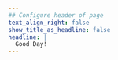 ```yaml
---
## Configure header of page
text_align_right: false
show_title_as_headline: false
headline: |
  Good Day!
---
```


<!-- this is a subheadline -->
 



